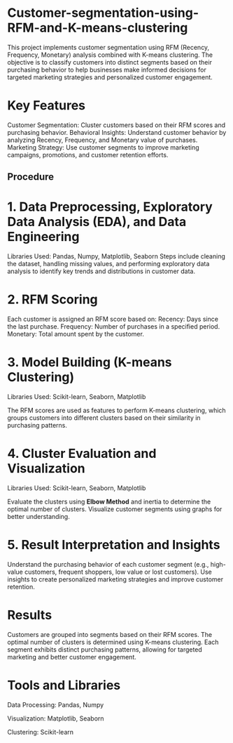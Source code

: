 # Customer-segmentation-using-RFM-and-K-means-clustering

This project implements customer segmentation using RFM (Recency, Frequency, Monetary) analysis combined with K-means clustering. The objective is to classify customers into distinct segments based on their purchasing behavior to help businesses make informed decisions for targeted marketing strategies and personalized customer engagement.

# Key Features 

Customer Segmentation: Cluster customers based on their RFM scores and purchasing behavior.
Behavioral Insights: Understand customer behavior by analyzing Recency, Frequency, and Monetary value of purchases.
Marketing Strategy: Use customer segments to improve marketing campaigns, promotions, and customer retention efforts.

## Procedure
# 1. Data Preprocessing, Exploratory Data Analysis (EDA), and Data Engineering
Libraries Used: Pandas, Numpy, Matplotlib, Seaborn
Steps include cleaning the dataset, handling missing values, and performing exploratory data analysis to identify key trends and distributions in customer data.

# 2. RFM Scoring
Each customer is assigned an RFM score based on:
Recency: Days since the last purchase.
Frequency: Number of purchases in a specified period.
Monetary: Total amount spent by the customer.

# 3. Model Building (K-means Clustering)
Libraries Used: Scikit-learn, Seaborn, Matplotlib

The RFM scores are used as features to perform K-means clustering, which groups customers into different clusters based on their similarity in purchasing patterns.

# 4. Cluster Evaluation and Visualization
Libraries Used: Scikit-learn, Seaborn, Matplotlib

Evaluate the clusters using **Elbow Method** and inertia to determine the optimal number of clusters. Visualize customer segments using graphs for better understanding.

# 5. Result Interpretation and Insights
Understand the purchasing behavior of each customer segment (e.g., high-value customers, frequent shoppers, low value or lost customers).
Use insights to create personalized marketing strategies and improve customer retention.

# Results
Customers are grouped into segments based on their RFM scores.
The optimal number of clusters is determined using K-means clustering.
Each segment exhibits distinct purchasing patterns, allowing for targeted marketing and better customer engagement.

# Tools and Libraries
Data Processing: Pandas, Numpy

Visualization: Matplotlib, Seaborn

Clustering: Scikit-learn

